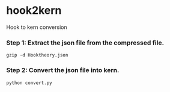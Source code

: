 # hook2kern
Hook to kern conversion

### Step 1: Extract the json file from the compressed file. 

~~~
gzip -d Hooktheory.json
~~~


### Step 2: Convert the json file into kern.

~~~
python convert.py
~~~
